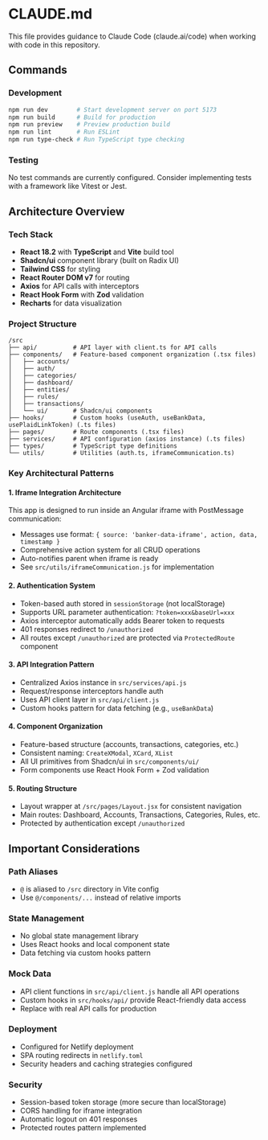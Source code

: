 # CLAUDE.md

This file provides guidance to Claude Code (claude.ai/code) when working with code in this repository.

## Commands

### Development
```bash
npm run dev        # Start development server on port 5173
npm run build      # Build for production
npm run preview    # Preview production build
npm run lint       # Run ESLint
npm run type-check # Run TypeScript type checking
```

### Testing
No test commands are currently configured. Consider implementing tests with a framework like Vitest or Jest.

## Architecture Overview

### Tech Stack
- **React 18.2** with **TypeScript** and **Vite** build tool
- **Shadcn/ui** component library (built on Radix UI)
- **Tailwind CSS** for styling
- **React Router DOM v7** for routing
- **Axios** for API calls with interceptors
- **React Hook Form** with **Zod** validation
- **Recharts** for data visualization

### Project Structure
```
/src
├── api/          # API layer with client.ts for API calls
├── components/   # Feature-based component organization (.tsx files)
│   ├── accounts/
│   ├── auth/
│   ├── categories/
│   ├── dashboard/
│   ├── entities/
│   ├── rules/
│   ├── transactions/
│   └── ui/       # Shadcn/ui components
├── hooks/        # Custom hooks (useAuth, useBankData, usePlaidLinkToken) (.ts files)
├── pages/        # Route components (.tsx files)
├── services/     # API configuration (axios instance) (.ts files)
├── types/        # TypeScript type definitions
└── utils/        # Utilities (auth.ts, iframeCommunication.ts)
```

### Key Architectural Patterns

#### 1. Iframe Integration Architecture
This app is designed to run inside an Angular iframe with PostMessage communication:
- Messages use format: `{ source: 'banker-data-iframe', action, data, timestamp }`
- Comprehensive action system for all CRUD operations
- Auto-notifies parent when iframe is ready
- See `src/utils/iframeCommunication.js` for implementation

#### 2. Authentication System
- Token-based auth stored in `sessionStorage` (not localStorage)
- Supports URL parameter authentication: `?token=xxx&baseUrl=xxx`
- Axios interceptor automatically adds Bearer token to requests
- 401 responses redirect to `/unauthorized`
- All routes except `/unauthorized` are protected via `ProtectedRoute` component

#### 3. API Integration Pattern
- Centralized Axios instance in `src/services/api.js`
- Request/response interceptors handle auth
- Uses API client layer in `src/api/client.js`
- Custom hooks pattern for data fetching (e.g., `useBankData`)

#### 4. Component Organization
- Feature-based structure (accounts, transactions, categories, etc.)
- Consistent naming: `CreateXModal`, `XCard`, `XList`
- All UI primitives from Shadcn/ui in `src/components/ui/`
- Form components use React Hook Form + Zod validation

#### 5. Routing Structure
- Layout wrapper at `/src/pages/Layout.jsx` for consistent navigation
- Main routes: Dashboard, Accounts, Transactions, Categories, Rules, etc.
- Protected by authentication except `/unauthorized`

## Important Considerations

### Path Aliases
- `@` is aliased to `/src` directory in Vite config
- Use `@/components/...` instead of relative imports

### State Management
- No global state management library
- Uses React hooks and local component state
- Data fetching via custom hooks pattern

### Mock Data
- API client functions in `src/api/client.js` handle all API operations
- Custom hooks in `src/hooks/api/` provide React-friendly data access
- Replace with real API calls for production

### Deployment
- Configured for Netlify deployment
- SPA routing redirects in `netlify.toml`
- Security headers and caching strategies configured

### Security
- Session-based token storage (more secure than localStorage)
- CORS handling for iframe integration
- Automatic logout on 401 responses
- Protected routes pattern implemented